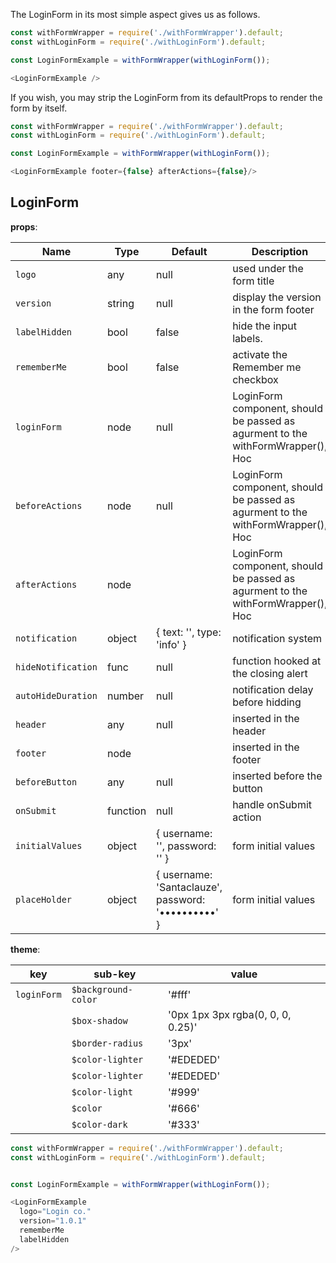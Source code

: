 The LoginForm in its most simple aspect gives us as follows.
```js
const withFormWrapper = require('./withFormWrapper').default;
const withLoginForm = require('./withLoginForm').default;

const LoginFormExample = withFormWrapper(withLoginForm());

<LoginFormExample />

```

If you wish, you may strip the LoginForm from its defaultProps to render the form by itself.

```js
const withFormWrapper = require('./withFormWrapper').default;
const withLoginForm = require('./withLoginForm').default;

const LoginFormExample = withFormWrapper(withLoginForm());

<LoginFormExample footer={false} afterActions={false}/>

```


## LoginForm

**props**:

| Name                | Type     | Default                        | Description               |
|---------------------|----------|--------------------------------|---------------------------|
| `logo`              | any      | null                           | used under the form title |
| `version`           | string   | null                           | display the version in the form footer   |
| `labelHidden`       | bool     | false                          | hide the input labels.   |
| `rememberMe`        | bool     | false                          | activate the Remember me checkbox   |
| `loginForm`         | node     | null                           | LoginForm component, should be passed as agurment to the withFormWrapper(), Hoc |
| `beforeActions`     | node     | null                           | LoginForm component, should be passed as agurment to the withFormWrapper(), Hoc |
| `afterActions`      | node     | <DefaultLoginFormAfterActions />                           | LoginForm component, should be passed as agurment to the withFormWrapper(), Hoc |
| `notification`      | object   | { text: '', type: 'info' }     | notification system |
| `hideNotification`  | func     | null                          | function hooked at the closing alert |
| `autoHideDuration`  | number   | null                          | notification delay before hidding |
| `header`            | any      | null                           | inserted in the header |
| `footer`            | node     | <DefaultLoginFormFooter />                           | inserted in the footer |
| `beforeButton`      | any      | null                           | inserted before the button |
| `onSubmit`          | function | null                           | handle onSubmit action    |
| `initialValues`     | object   | { username: '', password: '' } | form initial values                 |
| `placeHolder`       | object   | { username: 'Santaclauze', password: '••••••••••' } | form initial values                 |


**theme**:

| key         | sub-key             | value                             |
|-------------|---------------------|-----------------------------------|
| `loginForm` | `$background-color` | '#fff'                            |
|             | `$box-shadow`       | '0px 1px 3px rgba(0, 0, 0, 0.25)' |
|             | `$border-radius`    | '3px'                             |
|             | `$color-lighter`    | '#EDEDED'                         |
|             | `$color-lighter`    | '#EDEDED'                         |
|             | `$color-light`      | '#999'                            |
|             | `$color`            | '#666'                            |
|             | `$color-dark`       | '#333'                            |

```js
const withFormWrapper = require('./withFormWrapper').default;
const withLoginForm = require('./withLoginForm').default;


const LoginFormExample = withFormWrapper(withLoginForm());

<LoginFormExample
  logo="Login co." 
  version="1.0.1"
  rememberMe
  labelHidden
/>

```

